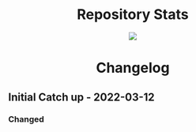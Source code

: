 <h1 align="center" id="heading">Repository Stats</h1>

<p align="center">
  <a href="https://iThieler.github.io/Proxmox/">
    <img src="https://github-readme-stats.vercel.app/api/pin?username=iThieler&repo=uscp&theme=dark" />
  </a>
</p>

<h1 align="center" id="heading">Changelog</h1>

## Initial Catch up - 2022-03-12
 
### Changed
